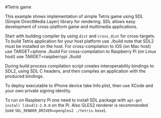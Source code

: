    #Tetris game

This example shows implementation of simple Tetris game using SDL
(Simple DirectMedia Layer) library for rendering. SDL allows easy development
of cross-platform game and multimedia applications.

Start with building compiler by using `dist` and `cross_dist` for cross-targets.
To build Tetris application for your host platform use
	./build
note that SDL2 must be installed on the host.
For cross-compilation to iOS (on Mac host) use
	TARGET=iphone ./build
For cross-compilation to Raspberry Pi (on Linux host) use
	TARGET=raspberrypi ./build

During build process compilation script creates interoperability bindings to SDL2, using SDL C headers,
and then compiles an application with the produced bindings.

To deploy executable to iPhone device take Info.plist, then use XCode and your own private signing identity.

To run on Raspberry Pi one need to install SDL package with `apt-get install libsdl2-2.0.0` on the Pi. 
Also GLES2 renderer is recommended (use `SDL_RENDER_DRIVER=opengles2 ./tetris.kexe`).

